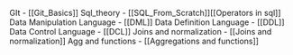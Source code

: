 GIt - [[Git_Basics]]
Sql_theory - [[SQL_From_Scratch]][[Operators in sql]]
Data Manipulation Language - [[DML]] 
Data Definition Language  - [[DDL]] 
Data Control Language - [[DCL]] 
Joins and normalization - [[Joins and normalization]] 
Agg and functions - [[Aggregations and functions]] 